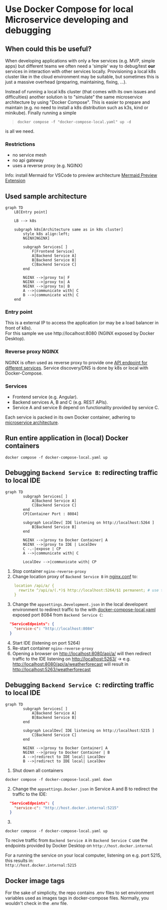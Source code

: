 # Use Docker Compose for local Microservice developing and debugging

## When could this be useful?

When developing applications with only a few services (e.g. MVP, simple apps) but different teams we often need a 'simple' way to debug/test **our** services in interaction with other services locally. Provisioning a local k8s cluster like in the cloud environment may be suitable, but sometimes this is just a massive overhead (preparing, maintaining, fixing, ...).

Instead of running a local k8s cluster (that comes with its own issues and difficulties) another solution is to "simulate" the same microservice architecture by using "Docker Compose". This is easier to prepare and maintain (e.g. no need to install a k8s distribution such as k3s, kind or minikube). Finally running a simple 

> `docker compose -f "docker-compose-local.yaml" up -d` 

is all we need.

### Restrictions
- no service mesh
- no api gateway
- uses a reverse proxy (e.g. NGINX)

Info: install Mermaid for VSCode to preview architecture [Mermaid Preview Extension](https://marketplace.visualstudio.com/items?itemName=bierner.markdown-mermaid)

## Used sample architecture

```mermaid
graph TD
    LB[Entry point]

    LB --> k8s

    subgraph k8s[Architecture same as in k8s cluster]
        style k8s align:left;
        NGINX[NGINX]

        subgraph Services[ ]
            F[Frontend Service]
            A[Backend Service A]
            B[Backend Service B]
            C[Backend Service C]
        end

        NGINX -->|proxy to| F
        NGINX -->|proxy to| A
        NGINX -->|proxy to| B
        A -->|communicate with| C
        B -->|communicate with| C
    end
```

### Entry point

This is a external IP to access the application (or may be a load balancer in front of k8s).  
For this sample we use http://localhost:8080 (NGINX exposed by Docker Desktop).

### Reverse proxy NGINX 

NGINX is often used as reverse proxy to provide one [API endpoint for different services](https://www.nginx.com/blog/deploying-nginx-plus-as-an-api-gateway-part-1/). Service discovery/DNS is done by k8s or local with Docker-Compose.

### Services

- Frontend service (e.g. Angular). 
- Backend services A, B and C (e.g. REST APIs).
- Service A and service B depend on functionality provided by service C.

Each service is packed in its own Docker container, adhering to [microservice architecture](https://learn.microsoft.com/en-us/dotnet/architecture/microservices/architect-microservice-container-applications/).

## Run entire application in (local) Docker containers
```shell
docker compose -f docker-compose-local.yaml up
```

## Debugging `Backend Service B`: redirecting traffic to local IDE

```mermaid
graph TD
        subgraph Services[ ]
            A[Backend Service A]            
            C[Backend Service C]
        end
        CP[Container Port : 8084]

        subgraph LocalDev[ IDE listening on http://localhost:5264 ]
            B[Backend Service B]
        end

        NGINX -->|proxy to Docker Container| A
        NGINX -->|proxy to IDE | LocalDev
        C -.-|expose | CP
        A -->|communicate with| C
       
        LocalDev -->|communicate with| CP
```

1. Stop container `nginx-reverse-proxy`
2. Change location proxy of `Backend Service B` in [nginx.conf](nginx.conf) to:
```yaml
    location /api/a/ {
      rewrite ^/api/a/(.*)$ http://localhost:5264/$1 permanent; # use this for local redirection 
    }
```
3. Change the `appsettings.Development.json` in the local developent environment to redirect traffic to the with [docker-compose-local.yaml](docker-compose-local.yaml) exposed port 8084 from `Backend Service C`:
```json
  "ServiceEdpoints": {
    "service-c": "http://localhost:8084"
  }
```
4. Start IDE (listening on port 5264)
5. Re-start container `nginx-reverse-proxy`
6. Opening a browser on [http://localhost:8080/api/a/](http://localhost:8080/api/a/) will then redirect traffic to the IDE listening on [http://localhost:5263/](http://localhost:5263/) -> 
e.g. [http://localhost:8080/api/a/weatherforecast](http://localhost:8080/api/a/weatherforecast) will result in [http://localhost:5263/weatherforecast](http://localhost:5263/weatherforecast)



## Debugging `Backend Service C`: redircting traffic to local IDE
```mermaid
graph TD
        subgraph Services[ ]
            A[Backend Service A]            
            B[Backend Service B]
        end

        subgraph LocalDev[ IDE listening on http://localhost:5215 ]
            C[Backend Service C]
        end

        NGINX -->|proxy to Docker Container| A
        NGINX -->|proxy to Docker Container | B
        A -->|redirect to IDE local| LocalDev
        B -->|redirect to IDE local| LocalDev
```
1. Shut down all containers
```shell
docker compose -f docker-compose-local.yaml down
```
2. Change the `appsettings.Docker.json` in Service A and B to redirect the traffic to the IDE:
```json
  "ServiceEdpoints": {
    "service-c": "http://host.docker.internal:5215"
  }
```
3. 
```shell
docker compose -f docker-compose-local.yaml up
```

To recive traffic from `Backend Service A` in `Backend Service C` use the endpoints provided by Docker Desktop on `http://host.docker.internal`

For a running the service on your local computer, listening on e.g. port 5215, this results in:  
`http://host.docker.internal:5215` 


## Docker image tags
For the sake of simplicity, the repo contains .env files to set environment variables used as images tags in docker-compose files. Normally, you wouldn't check in the .env file.

